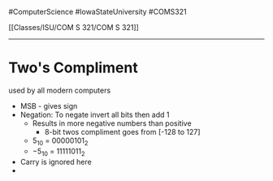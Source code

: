#ComputerScience  #IowaStateUniversity  #COMS321 


[[Classes/ISU/COM S 321/COM S 321]] 

---

# Two's Compliment

used by all modern computers

- MSB - gives sign
- Negation: To negate invert all bits then add 1
	- Results in more negative numbers than positive
		- 8-bit twos compliment goes from [-128 to 127]
	- $5_{10}$ = 00000101$_2$
	- $-5_{10}$ = 11111011$_2$
- Carry is ignored here
-   